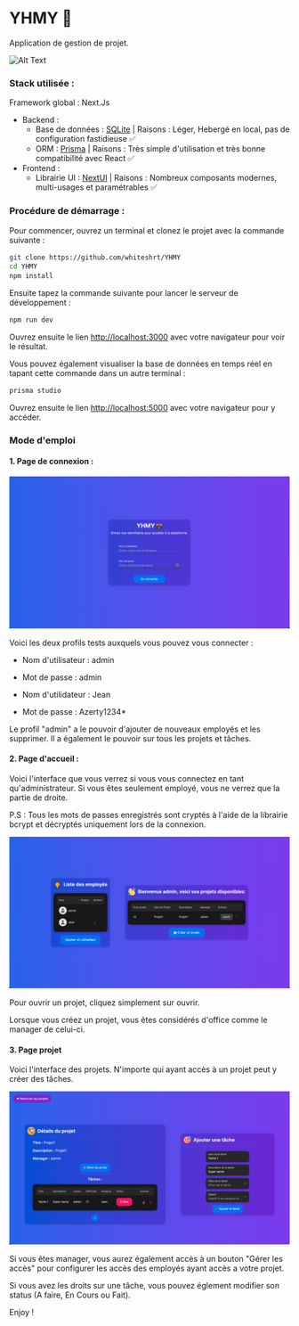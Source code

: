 # YHMY 💼
Application de gestion de projet.

![Alt Text](https://github.com/whiteshrt/yhmy/blob/main/public/DEMO.gif)


### Stack utilisée :

Framework global : Next.Js
 * Backend : 
   * Base de données : [SQLite](https://www.sqlite.org/) | Raisons : Léger, Hebergé en local, pas de configuration fastidieuse ✅
   * ORM : [Prisma](https://prisma.io/) | Raisons : Très simple d'utilisation et très bonne compatibilité avec React ✅
 * Frontend :
   * Librairie UI : [NextUI](https://nextui.org/) | Raisons : Nombreux composants modernes, multi-usages et paramétrables ✅



### Procédure de démarrage :
Pour commencer, ouvrez un terminal et clonez le projet avec la commande suivante :

```bash
git clone https://github.com/whiteshrt/YHMY
cd YHMY
npm install
```

Ensuite tapez la commande suivante pour lancer le serveur de développement :
```bash
npm run dev
```

Ouvrez ensuite le lien [http://localhost:3000](http://localhost:3000) avec votre navigateur pour voir le résultat.

Vous pouvez également visualiser la base de données en temps réel en tapant cette commande dans un autre terminal :
```bash
prisma studio
```
Ouvrez ensuite le lien [http://localhost:5000](http://localhost:3000) avec votre navigateur pour y accéder.

### Mode d'emploi
#### 1. Page de connexion :
![img_1.png](public/img_1.png)

Voici les deux profils tests auxquels vous pouvez vous connecter :
   * Nom d'utilisateur : admin
   * Mot de passe : admin


   * Nom d'utilidateur : Jean
   * Mot de passe : Azerty1234*
   
Le profil "admin" a le pouvoir d'ajouter de nouveaux employés et les supprimer. Il a également le pouvoir sur tous les projets et tâches.

#### 2. Page d'accueil :
Voici l'interface que vous verrez si vous vous connectez en tant qu'administrateur. Si vous êtes seulement employé, vous ne verrez que la partie de droite.

P.S : Tous les mots de passes enregistrés sont cryptés   à l'aide de la librairie bcrypt et décryptés uniquement lors de la connexion.


![img_2.png](public/img_2.png)

Pour ouvrir un projet, cliquez simplement sur ouvrir.

Lorsque vous créez un projet, vous êtes considérés d'office comme le manager de celui-ci.

#### 3. Page projet
Voici l'interface des projets.
N'importe qui ayant accès à un projet peut y créer des tâches.

![img_3.png](public/img_3.png)

Si vous êtes manager, vous aurez également accès à un bouton "Gérer les accès" pour configurer les accès des employés ayant accès a votre projet.

Si vous avez les droits sur une tâche, vous pouvez églement modifier son status (A faire, En Cours ou Fait).

Enjoy !
